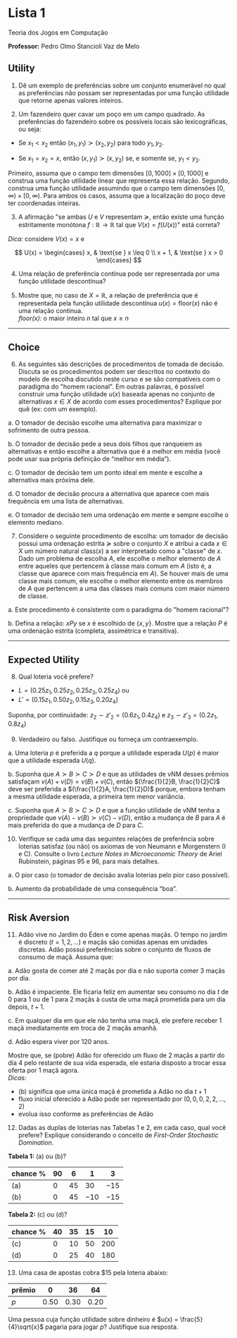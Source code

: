 # Lista 1

Teoria dos Jogos em Computação

**Professor:** Pedro Olmo Stancioli Vaz de Melo

## Utility

1. Dê um exemplo de preferências sobre um conjunto enumerável no qual as preferências não possam ser representadas por uma função utilidade que retorne apenas valores inteiros.

2. Um fazendeiro quer cavar um poço em um campo quadrado. As preferências do fazendeiro sobre os possíveis locais são lexicográficas, ou seja:

- Se $x_1 < x_2$ então $(x_1, y_1) \succ (x_2, y_2)$ para todo $y_1, y_2$.

- Se $x_1 = x_2 = x$, então $(x, y_1) \succ (x, y_2)$ se, e somente se, $y_1 < y_2$.

Primeiro, assuma que o campo tem dimensões $[0, 1000] \times [0, 1000]$ e construa uma função utilidade linear que representa essa relação. Segundo, construa uma função utilidade assumindo que o campo tem dimensões $[0,\infty) \times [0,\infty)$. Para ambos os casos, assuma que a localização do poço deve ter coordenadas inteiras.

3. A afirmação "se ambas $U$ e $V$ representam $\succeq$, então existe uma função estritamente monótona $f : \mathbb{R} \rightarrow \mathbb{R}$ tal que $V(x) = f(U(x))$" está correta?

*Dica:* considere $V(x) = x$ e

$$
U(x) =
\begin{cases}
x, & \text{se } x \leq 0 \\
x + 1, & \text{se } x > 0
\end{cases}
$$

4. Uma relação de preferência contínua pode ser representada por uma função utilidade descontínua?

5. Mostre que, no caso de $X = \mathbb{R}$, a relação de preferência que é representada pela função utilidade descontínua $u(x) = \text{floor}(x)$ não é uma relação contínua.  
*floor(x):* o maior inteiro $n$ tal que $x \geq n$

---

## Choice

6. As seguintes são descrições de procedimentos de tomada de decisão. Discuta se os procedimentos podem ser descritos no contexto do modelo de escolha discutido neste curso e se são compatíveis com o paradigma do "homem racional". Em outras palavras, é possível construir uma função utilidade $u(x)$ baseada apenas no conjunto de alternativas $x \in X$ de acordo com esses procedimentos? Explique por quê (ex: com um exemplo).

a. O tomador de decisão escolhe uma alternativa para maximizar o sofrimento de outra pessoa.

b. O tomador de decisão pede a seus dois filhos que ranqueiem as alternativas e então escolhe a alternativa que é a melhor em média (você pode usar sua própria definição de “melhor em média”).

c. O tomador de decisão tem um ponto ideal em mente e escolhe a alternativa mais próxima dele.

d. O tomador de decisão procura a alternativa que aparece com mais frequência em uma lista de alternativas.

e. O tomador de decisão tem uma ordenação em mente e sempre escolhe o elemento mediano.

7. Considere o seguinte procedimento de escolha: um tomador de decisão possui uma ordenação estrita $\succeq$ sobre o conjunto $X$ e atribui a cada $x \in X$ um número natural $\text{class}(x)$ a ser interpretado como a "classe" de $x$. Dado um problema de escolha $A$, ele escolhe o melhor elemento de $A$ entre aqueles que pertencem à classe mais comum em $A$ (isto é, a classe que aparece com mais frequência em $A$). Se houver mais de uma classe mais comum, ele escolhe o melhor elemento entre os membros de $A$ que pertencem a uma das classes mais comuns com maior número de classe.

a. Este procedimento é consistente com o paradigma do "homem racional"?

b. Defina a relação: $xPy$ se $x$ é escolhido de $\{x, y\}$. Mostre que a relação $P$ é uma ordenação estrita (completa, assimétrica e transitiva).

---

## Expected Utility

8. Qual loteria você prefere?

- $L = (0.25z_1, 0.25z_2, 0.25z_3, 0.25z_4)$ ou  
- $L' = (0.15z_1, 0.50z_2, 0.15z_3, 0.20z_4)$

Suponha, por continuidade: $z_2 \sim z'_2 = (0.6z_1, 0.4z_4)$ e $z_3 \sim z'_3 = (0.2z_1, 0.8z_4)$

9. Verdadeiro ou falso. Justifique ou forneça um contraexemplo.

a. Uma loteria $p$ é preferida a $q$ porque a utilidade esperada $U(p)$ é maior que a utilidade esperada $U(q)$.

b. Suponha que $A \succ B \succ C \succ D$ e que as utilidades de vNM desses prêmios satisfaçam $v(A) + v(D) = v(B) + v(C)$, então $(\frac{1}{2}B, \frac{1}{2}C)$ deve ser preferida a $(\frac{1}{2}A, \frac{1}{2}D)$ porque, embora tenham a mesma utilidade esperada, a primeira tem menor variância.

c. Suponha que $A \succ B \succ C \succ D$ e que a função utilidade de vNM tenha a propriedade que $v(A) - v(B) \succ v(C) - v(D)$, então a mudança de $B$ para $A$ é mais preferida do que a mudança de $D$ para $C$.

10. Verifique se cada uma das seguintes relações de preferência sobre loterias satisfaz (ou não) os axiomas de von Neumann e Morgenstern (I e C). Consulte o livro *Lecture Notes in Microeconomic Theory* de Ariel Rubinstein, páginas 95 e 96, para mais detalhes.

a. O pior caso (o tomador de decisão avalia loterias pelo pior caso possível).

b. Aumento da probabilidade de uma consequência “boa”.

---

## Risk Aversion

11. Adão vive no Jardim do Éden e come apenas maçãs. O tempo no jardim é discreto ($t = 1, 2, \dots$) e maçãs são comidas apenas em unidades discretas. Adão possui preferências sobre o conjunto de fluxos de consumo de maçã. Assuma que:

a. Adão gosta de comer até 2 maçãs por dia e não suporta comer 3 maçãs por dia.

b. Adão é impaciente. Ele ficaria feliz em aumentar seu consumo no dia $t$ de 0 para 1 ou de 1 para 2 maçãs à custa de uma maçã prometida para um dia depois, $t + 1$.

c. Em qualquer dia em que ele não tenha uma maçã, ele prefere receber 1 maçã imediatamente em troca de 2 maçãs amanhã.

d. Adão espera viver por 120 anos.

Mostre que, se (pobre) Adão for oferecido um fluxo de 2 maçãs a partir do dia 4 pelo restante de sua vida esperada, ele estaria disposto a trocar essa oferta por 1 maçã agora.  
*Dicas:*

- (b) significa que uma única maçã é prometida a Adão no dia $t+1$  
- fluxo inicial oferecido a Adão pode ser representado por $(0, 0, 0, 2, 2, \dots, 2)$  
- evolua isso conforme as preferências de Adão

12. Dadas as duplas de loterias nas Tabelas 1 e 2, em cada caso, qual você prefere? Explique considerando o conceito de *First-Order Stochastic Domination*.

**Tabela 1:** (a) ou (b)?

| chance % | 90 | 6 | 1 | 3 |
|----------|----|---|---|---|
| (a)      | $0$ | $45$ | $30$ | $-15$ |
| (b)      | $0$ | $45$ | $-10$ | $-15$ |

**Tabela 2:** (c) ou (d)?

| chance % | 40 | 35 | 15 | 10 |
|----------|----|----|----|----|
| (c)      | $0$ | $10$ | $50$ | $200$ |
| (d)      | $0$ | $25$ | $40$ | $180$ |

13. Uma casa de apostas cobra $15 pela loteria abaixo:

| prêmio | $0$ | $36$ | $64$ |
|--------|-----|------|------|
| $p$    | $0.50$ | $0.30$ | $0.20$ |

Uma pessoa cuja função utilidade sobre dinheiro é $u(x) = \frac{5}{4}\sqrt{x}$ pagaria para jogar $p$? Justifique sua resposta.
